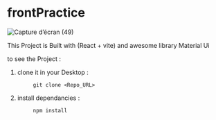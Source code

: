 # frontPractice

![Capture d’écran (49)](https://user-images.githubusercontent.com/100031609/194412283-613dd4c8-ca14-4767-9a0d-4e711867d16d.png)


This Project is Built with  (React + vite) and awesome library  Material Ui 

to see the Project :  

  1. clone it in your Desktop :
  
              git clone <Repo_URL>

  2. install dependancies : 
   
              npm install 
              
     
    
